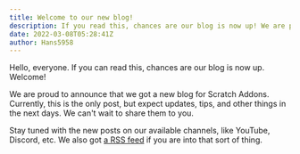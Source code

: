 ```yaml
---
title: Welcome to our new blog!
description: If you read this, chances are our blog is now up! We are proud to annouce that we got a new blog for Scratch Addons.
date: 2022-03-08T05:28:41Z
author: Hans5958
---
```


Hello, everyone. If you can read this, chances are our blog is now up. Welcome!

We are proud to announce that we got a new blog for Scratch Addons. Currently, this is the only post, but expect updates, tips, and other things in the next days. We can't wait to share them to you.

Stay tuned with the new posts on our available channels, like YouTube, Discord, etc. We also got [a RSS feed](/blog/index.xml) if you are into that sort of thing.